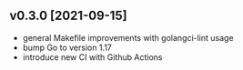 v0.3.0 [2021-09-15]
-------------------
- general Makefile improvements with golangci-lint usage
- bump Go to version 1.17
- introduce new CI with Github Actions
